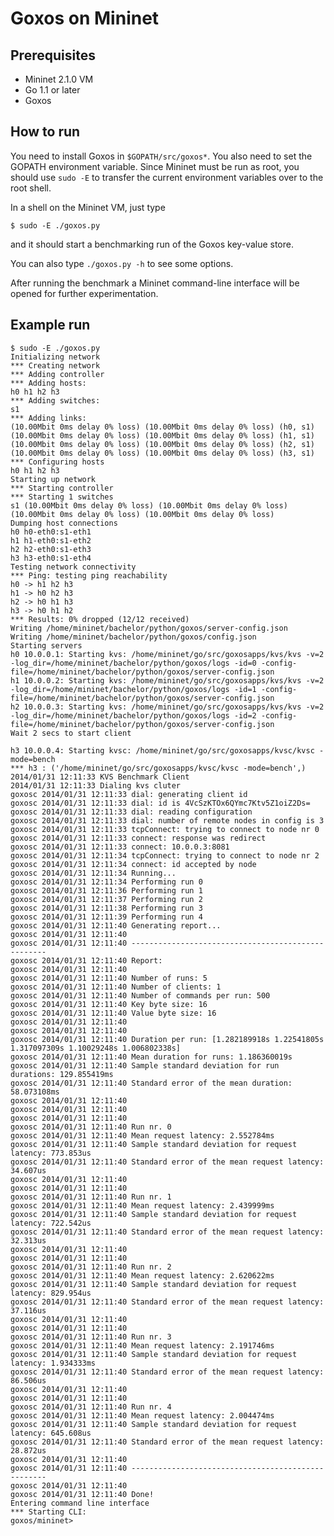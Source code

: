 Goxos on Mininet
================

Prerequisites
-------------

  * Mininet 2.1.0 VM
  * Go 1.1 or later
  * Goxos

How to run
----------

You need to install Goxos in `$GOPATH/src/goxos*`. You also need to set the
GOPATH environment variable. Since Mininet must be run as root, you should
use `sudo -E` to transfer the current environment variables over to the root
shell.

In a shell on the Mininet VM, just type

    $ sudo -E ./goxos.py

and it should start a benchmarking run of the Goxos key-value store.

You can also type `./goxos.py -h` to see some options.

After running the benchmark a Mininet command-line interface will be opened for
further experimentation.

Example run
-----------

    $ sudo -E ./goxos.py
    Initializing network
    *** Creating network
    *** Adding controller
    *** Adding hosts:
    h0 h1 h2 h3
    *** Adding switches:
    s1
    *** Adding links:
    (10.00Mbit 0ms delay 0% loss) (10.00Mbit 0ms delay 0% loss) (h0, s1) (10.00Mbit 0ms delay 0% loss) (10.00Mbit 0ms delay 0% loss) (h1, s1) (10.00Mbit 0ms delay 0% loss) (10.00Mbit 0ms delay 0% loss) (h2, s1) (10.00Mbit 0ms delay 0% loss) (10.00Mbit 0ms delay 0% loss) (h3, s1)
    *** Configuring hosts
    h0 h1 h2 h3
    Starting up network
    *** Starting controller
    *** Starting 1 switches
    s1 (10.00Mbit 0ms delay 0% loss) (10.00Mbit 0ms delay 0% loss) (10.00Mbit 0ms delay 0% loss) (10.00Mbit 0ms delay 0% loss)
    Dumping host connections
    h0 h0-eth0:s1-eth1
    h1 h1-eth0:s1-eth2
    h2 h2-eth0:s1-eth3
    h3 h3-eth0:s1-eth4
    Testing network connectivity
    *** Ping: testing ping reachability
    h0 -> h1 h2 h3
    h1 -> h0 h2 h3
    h2 -> h0 h1 h3
    h3 -> h0 h1 h2
    *** Results: 0% dropped (12/12 received)
    Writing /home/mininet/bachelor/python/goxos/server-config.json
    Writing /home/mininet/bachelor/python/goxos/config.json
    Starting servers
    h0 10.0.0.1: Starting kvs: /home/mininet/go/src/goxosapps/kvs/kvs -v=2 -log_dir=/home/mininet/bachelor/python/goxos/logs -id=0 -config-file=/home/mininet/bachelor/python/goxos/server-config.json
    h1 10.0.0.2: Starting kvs: /home/mininet/go/src/goxosapps/kvs/kvs -v=2 -log_dir=/home/mininet/bachelor/python/goxos/logs -id=1 -config-file=/home/mininet/bachelor/python/goxos/server-config.json
    h2 10.0.0.3: Starting kvs: /home/mininet/go/src/goxosapps/kvs/kvs -v=2 -log_dir=/home/mininet/bachelor/python/goxos/logs -id=2 -config-file=/home/mininet/bachelor/python/goxos/server-config.json
    Wait 2 secs to start client

    h3 10.0.0.4: Starting kvsc: /home/mininet/go/src/goxosapps/kvsc/kvsc -mode=bench
    *** h3 : ('/home/mininet/go/src/goxosapps/kvsc/kvsc -mode=bench',)
    2014/01/31 12:11:33 KVS Benchmark Client
    2014/01/31 12:11:33 Dialing kvs cluter
    goxosc 2014/01/31 12:11:33 dial: generating client id
    goxosc 2014/01/31 12:11:33 dial: id is 4VcSzKTOx6QYmc7Ktv5Z1oiZ2Ds=
    goxosc 2014/01/31 12:11:33 dial: reading configuration
    goxosc 2014/01/31 12:11:33 dial: number of remote nodes in config is 3
    goxosc 2014/01/31 12:11:33 tcpConnect: trying to connect to node nr 0
    goxosc 2014/01/31 12:11:33 connect: response was redirect
    goxosc 2014/01/31 12:11:33 connect: 10.0.0.3:8081
    goxosc 2014/01/31 12:11:34 tcpConnect: trying to connect to node nr 2
    goxosc 2014/01/31 12:11:34 connect: id accepted by node
    goxosc 2014/01/31 12:11:34 Running...
    goxosc 2014/01/31 12:11:34 Performing run 0
    goxosc 2014/01/31 12:11:36 Performing run 1
    goxosc 2014/01/31 12:11:37 Performing run 2
    goxosc 2014/01/31 12:11:38 Performing run 3
    goxosc 2014/01/31 12:11:39 Performing run 4
    goxosc 2014/01/31 12:11:40 Generating report...
    goxosc 2014/01/31 12:11:40
    goxosc 2014/01/31 12:11:40 ---------------------------------------------------
    goxosc 2014/01/31 12:11:40 Report:
    goxosc 2014/01/31 12:11:40
    goxosc 2014/01/31 12:11:40 Number of runs: 5
    goxosc 2014/01/31 12:11:40 Number of clients: 1
    goxosc 2014/01/31 12:11:40 Number of commands per run: 500
    goxosc 2014/01/31 12:11:40 Key byte size: 16
    goxosc 2014/01/31 12:11:40 Value byte size: 16
    goxosc 2014/01/31 12:11:40
    goxosc 2014/01/31 12:11:40
    goxosc 2014/01/31 12:11:40 Duration per run: [1.282189918s 1.22541805s 1.317097309s 1.10029248s 1.006802338s]
    goxosc 2014/01/31 12:11:40 Mean duration for runs: 1.186360019s
    goxosc 2014/01/31 12:11:40 Sample standard deviation for run durations: 129.855419ms
    goxosc 2014/01/31 12:11:40 Standard error of the mean duration: 58.073108ms
    goxosc 2014/01/31 12:11:40
    goxosc 2014/01/31 12:11:40
    goxosc 2014/01/31 12:11:40
    goxosc 2014/01/31 12:11:40 Run nr. 0
    goxosc 2014/01/31 12:11:40 Mean request latency: 2.552784ms
    goxosc 2014/01/31 12:11:40 Sample standard deviation for request latency: 773.853us
    goxosc 2014/01/31 12:11:40 Standard error of the mean request latency: 34.607us
    goxosc 2014/01/31 12:11:40
    goxosc 2014/01/31 12:11:40
    goxosc 2014/01/31 12:11:40 Run nr. 1
    goxosc 2014/01/31 12:11:40 Mean request latency: 2.439999ms
    goxosc 2014/01/31 12:11:40 Sample standard deviation for request latency: 722.542us
    goxosc 2014/01/31 12:11:40 Standard error of the mean request latency: 32.313us
    goxosc 2014/01/31 12:11:40
    goxosc 2014/01/31 12:11:40
    goxosc 2014/01/31 12:11:40 Run nr. 2
    goxosc 2014/01/31 12:11:40 Mean request latency: 2.620622ms
    goxosc 2014/01/31 12:11:40 Sample standard deviation for request latency: 829.954us
    goxosc 2014/01/31 12:11:40 Standard error of the mean request latency: 37.116us
    goxosc 2014/01/31 12:11:40
    goxosc 2014/01/31 12:11:40
    goxosc 2014/01/31 12:11:40 Run nr. 3
    goxosc 2014/01/31 12:11:40 Mean request latency: 2.191746ms
    goxosc 2014/01/31 12:11:40 Sample standard deviation for request latency: 1.934333ms
    goxosc 2014/01/31 12:11:40 Standard error of the mean request latency: 86.506us
    goxosc 2014/01/31 12:11:40
    goxosc 2014/01/31 12:11:40
    goxosc 2014/01/31 12:11:40 Run nr. 4
    goxosc 2014/01/31 12:11:40 Mean request latency: 2.004474ms
    goxosc 2014/01/31 12:11:40 Sample standard deviation for request latency: 645.608us
    goxosc 2014/01/31 12:11:40 Standard error of the mean request latency: 28.872us
    goxosc 2014/01/31 12:11:40
    goxosc 2014/01/31 12:11:40 ---------------------------------------------------
    goxosc 2014/01/31 12:11:40
    goxosc 2014/01/31 12:11:40 Done!
    Entering command line interface
    *** Starting CLI:
    goxos/mininet>
